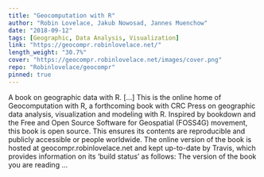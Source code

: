 ```yaml
---
title: "Geocomputation with R"
author: "Robin Lovelace, Jakub Nowosad, Jannes Muenchow"
date: "2018-09-12"
tags: [Geographic, Data Analysis, Visualization]
link: "https://geocompr.robinlovelace.net/"
length_weight: "30.7%"
cover: "https://geocompr.robinlovelace.net/images/cover.png"
repo: "Robinlovelace/geocompr"
pinned: true
---
```


A book on geographic data with R. [...] This is the online home of Geocomputation with R, a forthcoming book with CRC Press on geographic data analysis, visualization and modeling with R. Inspired by bookdown and the Free and Open Source Software for Geospatial (FOSS4G) movement, this book is open source.
This ensures its contents are reproducible and publicly accessible or people worldwide. The online version of the book is hosted at geocompr.robinlovelace.net and kept up-to-date by Travis, which provides information on its ‘build status’ as follows: The version of the book you are reading ...

